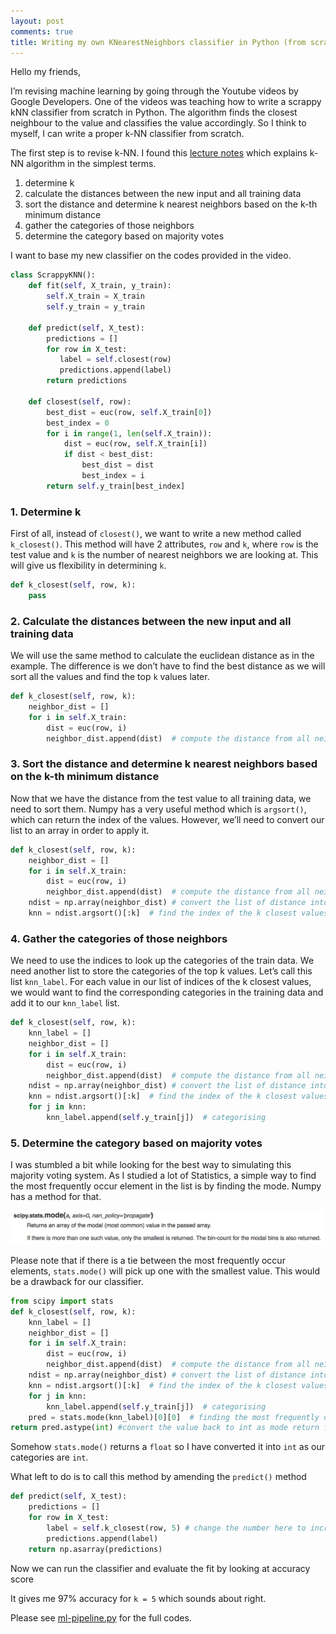 ```yaml
---
layout: post
comments: true
title: Writing my own KNearestNeighbors classifier in Python (from scratch)
---
```


Hello my friends,

I’m revising machine learning by going through the Youtube videos by Google Developers. One of the videos was teaching how to write a scrappy kNN classifier from scratch in Python. The algorithm finds the closest neighbour to the value and classifies the value accordingly. So I think to myself, I can write a proper k-NN classifier from scratch.

The first step is to revise k-NN. I found this [lecture notes](http://www.indiana.edu/~dll/B657/B657_lec_kmeans.pdf) which explains k-NN algorithm in the simplest terms.
1. determine k
2. calculate the distances between the new input and all training data
3. sort the distance and determine k nearest neighbors based on the k-th minimum distance
4. gather the categories of those neighbors
5. determine the category based on majority votes

<!--excerpt-->

I want to base my new classifier on the codes provided in the video.

```python
class ScrappyKNN():
    def fit(self, X_train, y_train):
        self.X_train = X_train
        self.y_train = y_train

    def predict(self, X_test):
        predictions = []
        for row in X_test:
           label = self.closest(row)
           predictions.append(label)
        return predictions

    def closest(self, row):
        best_dist = euc(row, self.X_train[0])
        best_index = 0
        for i in range(1, len(self.X_train)):
            dist = euc(row, self.X_train[i])
            if dist < best_dist:
                best_dist = dist
                best_index = i
        return self.y_train[best_index]
 ```

### 1. Determine k
First of all, instead of `closest()`, we want to write a new method called `k_closest()`. This method will have 2 attributes, `row` and `k`, where `row` is the test value and `k` is the number of nearest neighbors we are looking at. This will give us flexibility in determining `k`.

```python
def k_closest(self, row, k):
    pass
```

### 2. Calculate the distances between the new input and all training data
We will use the same method to calculate the euclidean distance as in the example. The difference is we don’t have to find the best distance as we will sort all the values and find the top `k` values later.

```python
def k_closest(self, row, k):
    neighbor_dist = []
    for i in self.X_train:
        dist = euc(row, i)
        neighbor_dist.append(dist)  # compute the distance from all neighbors
```

### 3. Sort the distance and determine k nearest neighbors based on the k-th minimum distance
Now that we have the distance from the test value to all training data, we need to sort them. Numpy has a very useful method which is `argsort()`, which can return the index of the values. However, we’ll need to convert our list to an array in order to apply it.

```python
def k_closest(self, row, k):
    neighbor_dist = []
    for i in self.X_train:
        dist = euc(row, i)
        neighbor_dist.append(dist)  # compute the distance from all neighbors
    ndist = np.array(neighbor_dist) # convert the list of distance into an array
    knn = ndist.argsort()[:k]  # find the index of the k closest values
```

### 4. Gather the categories of those neighbors
We need to use the indices to look up the categories of the train data. We need another list to store the categories of the top k values. Let’s call this list `knn_label`. For each value in our list of indices of the k closest values, we would want to find the corresponding categories in the training data and add it to our `knn_label` list.

```python
def k_closest(self, row, k):
    knn_label = []
    neighbor_dist = []
    for i in self.X_train:
        dist = euc(row, i)
        neighbor_dist.append(dist)  # compute the distance from all neighbors
    ndist = np.array(neighbor_dist) # convert the list of distance into an array
    knn = ndist.argsort()[:k]  # find the index of the k closest values
    for j in knn:
        knn_label.append(self.y_train[j])  # categorising
```

### 5. Determine the category based on majority votes
I was stumbled a bit while looking for the best way to simulating this majority voting system. As I studied a lot of Statistics, a simple way to find the most frequently occur element in the list is by finding the mode. Numpy has a method for that.

![Screenshot from Scipy docs](/assets/KNN-1.png)

Please note that if there is a tie between the most frequently occur elements, `stats.mode()` will pick up one with the smallest value. This would be a drawback for our classifier.

```python
from scipy import stats
def k_closest(self, row, k):
    knn_label = []
    neighbor_dist = []
    for i in self.X_train:
        dist = euc(row, i)
        neighbor_dist.append(dist)  # compute the distance from all neighbors
    ndist = np.array(neighbor_dist) # convert the list of distance into an array
    knn = ndist.argsort()[:k]  # find the index of the k closest values
    for j in knn:
        knn_label.append(self.y_train[j])  # categorising
    pred = stats.mode(knn_label)[0][0]  # finding the most frequently occured values
return pred.astype(int) #convert the value back to int as mode return float values
```

Somehow `stats.mode()` returns a `float` so I have converted it into `int` as our categories are `int`.

What left to do is to call this method by amending the `predict()` method

```python
def predict(self, X_test):
    predictions = []
    for row in X_test:
        label = self.k_closest(row, 5) # change the number here to increase the number of neighbours
        predictions.append(label)
    return np.asarray(predictions)
```

Now we can run the classifier and evaluate the fit by looking at accuracy score

It gives me 97% accuracy for `k = 5` which sounds about right.

Please see [ml-pipeline.py](https://github.com/lbhtran/python/blob/master/Machine%20Learning/ml-pipeline.py) for the full codes.